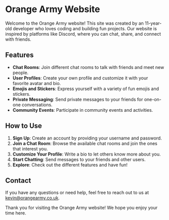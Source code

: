 # Orange Army Website

Welcome to the Orange Army website! This site was created by an 11-year-old developer who loves coding and building fun projects. Our website is inspired by platforms like Discord, where you can chat, share, and connect with friends.

## Features

- **Chat Rooms**: Join different chat rooms to talk with friends and meet new people.
- **User Profiles**: Create your own profile and customize it with your favorite avatar and bio.
- **Emojis and Stickers**: Express yourself with a variety of fun emojis and stickers.
- **Private Messaging**: Send private messages to your friends for one-on-one conversations.
- **Community Events**: Participate in community events and activities.

## How to Use

1. **Sign Up**: Create an account by providing your username and password.
2. **Join a Chat Room**: Browse the available chat rooms and join the ones that interest you.
3. **Customize Your Profile**: Write a bio to let others know more about you.
4. **Start Chatting**: Send messages to your friends and other users.
5. **Explore**: Check out the different features and have fun!

## Contact

If you have any questions or need help, feel free to reach out to us at [kevin@orangearmy.co.uk](mailto:kevin@orangearmy.co.uk).

Thank you for visiting the Orange Army website! We hope you enjoy your time here.

